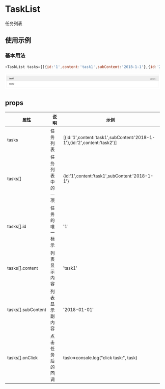 # TaskList
任务列表
## 使用示例
### 基本用法
```javascript
<TaskList tasks={[{id:'1',content:'task1',subContent:'2018-1-1'},{id:'2',content:'task2'}]} />
```
![](/docs/imgs/example-tasklist0.png)
## props
|属性       |说明|示例|
|-|-|-|
|tasks|任务列表|[{id:'1',content:'task1',subContent:'2018-1-1'},{id:'2',content:'task2'}]|
|tasks[]|任务列表中的一项|{id:'1',content:'task1',subContent:'2018-1-1'}|
|tasks[].id|任务的唯一标示|'1'|
|tasks[].content|列表显示内容|'task1'|
|tasks[].subContent|列表显示副内容|'2018-01-01'|
|tasks[].onClick|点击任务后的回调|task=>console.log("click task:", task)|